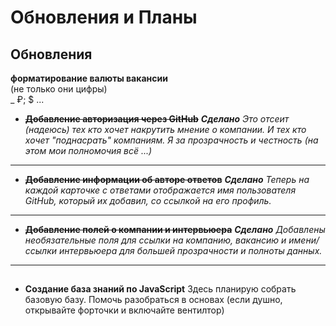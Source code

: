# Обновления и Планы

## Обновления

**форматирование валюты вакансии**    
(не только они цифры)  
_ ₽; $ ...

- ~~**Добавление авторизация через GitHub**~~ 
  _**Сделано**_
  _Это отсеит (надеюсь) тех кто хочет накрутить мнение о компании._
  _И тех кто хочет "поднасрать" компаниям._
  _Я за прозрачность и честность (на этом мои полномочия всё ...)_

---

- ~~**Добавление информации об авторе ответов**~~
  _**Сделано**_
  _Теперь на каждой карточке с ответами отображается имя пользователя GitHub, который их добавил, со ссылкой на его профиль._

---

- ~~**Добавление полей о компании и интервьюера**~~
  _**Сделано**_
  _Добавлены необязательные поля для ссылки на компанию, вакансию и имени/ссылки интервьюера для большей прозрачности и полноты данных._

---

##

- **Создание база знаний по JavaScript**
  Здесь планирую собрать базовую базу.
  Помочь разобраться в основах
  (если душно, открывайте форточки и включайте вентилтор)